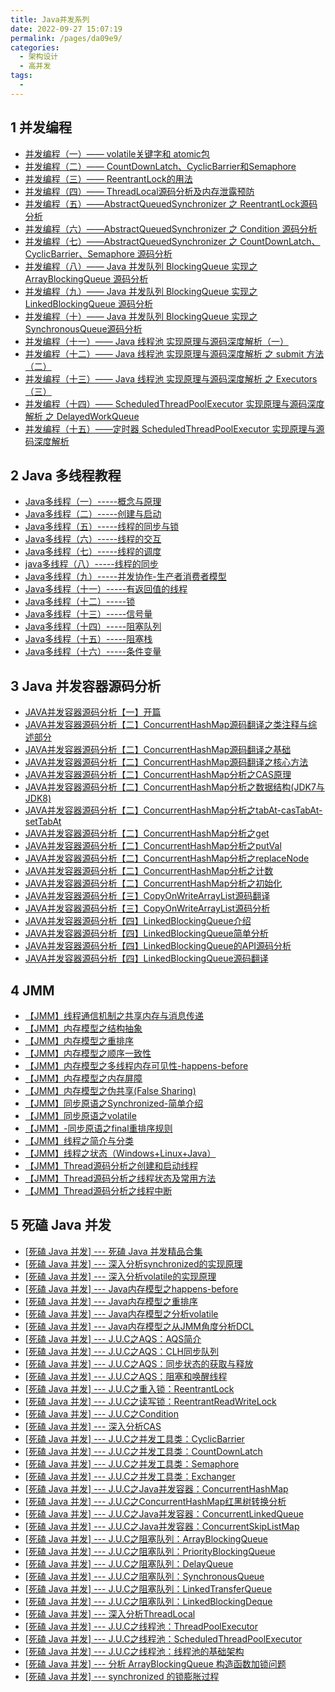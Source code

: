 ```yaml
---
title: Java并发系列
date: 2022-09-27 15:07:19
permalink: /pages/da09e9/
categories:
  - 架构设计
  - 高并发
tags:
  - 
---
```



## 1 并发编程

- [并发编程（一）—— volatile关键字和 atomic包](https://www.cmsblogs.com/article/1476741879)
- [并发编程（二）—— CountDownLatch、CyclicBarrier和Semaphore](https://www.cmsblogs.com/article/1483205597)
- [并发编程（三）—— ReentrantLock的用法](https://www.cmsblogs.com/article/4585930249)
- [并发编程（四）—— ThreadLocal源码分析及内存泄露预防](https://www.cmsblogs.com/article/7356492745)
- [并发编程（五）——AbstractQueuedSynchronizer 之 ReentrantLock源码分析](https://www.cmsblogs.com/article/1280548668)
- [并发编程（六）——AbstractQueuedSynchronizer 之 Condition 源码分析](https://www.cmsblogs.com/article/1548369157)
- [并发编程（七）——AbstractQueuedSynchronizer 之 CountDownLatch、CyclicBarrier、Semaphore 源码分析](https://www.cmsblogs.com/article/1785897206)
- [并发编程（八）—— Java 并发队列 BlockingQueue 实现之 ArrayBlockingQueue 源码分析](https://www.cmsblogs.com/article/1790513888)
- [并发编程（九）—— Java 并发队列 BlockingQueue 实现之 LinkedBlockingQueue 源码分析](https://www.cmsblogs.com/article/1813606741)
- [并发编程（十）—— Java 并发队列 BlockingQueue 实现之 SynchronousQueue源码分析](https://www.cmsblogs.com/article/1817300891)
- [并发编程（十一）—— Java 线程池 实现原理与源码深度解析（一）](https://www.cmsblogs.com/article/1847776063)
- [并发编程（十二）—— Java 线程池 实现原理与源码深度解析 之 submit 方法 （二）](https://www.cmsblogs.com/article/7376286786)
- [并发编程（十三）—— Java 线程池 实现原理与源码深度解析 之 Executors（三）](https://www.cmsblogs.com/article/7090033732)
- [并发编程（十四）—— ScheduledThreadPoolExecutor 实现原理与源码深度解析 之 DelayedWorkQueue](https://www.cmsblogs.com/article/1764366442)
- [并发编程（十五）——定时器 ScheduledThreadPoolExecutor 实现原理与源码深度解析](https://www.cmsblogs.com/article/1675707710)

## 2 Java 多线程教程

- [Java多线程（一）-----概念与原理](https://www.cmsblogs.com/article/1416630079458512896)
- [Java多线程（二）-----创建与启动](https://www.cmsblogs.com/article/1416630083711537152)
- [Java多线程（五）-----线程的同步与锁](https://www.cmsblogs.com/article/1416630087960367104)
- [Java多线程（六）-----线程的交互](https://www.cmsblogs.com/article/1416630092200808448)
- [Java多线程（七）-----线程的调度](https://www.cmsblogs.com/article/1416630096441249792)
- [java多线程（八）-----线程的同步](https://www.cmsblogs.com/article/1416630104947298304)
- [Java多线程（九）-----并发协作-生产者消费者模型](https://www.cmsblogs.com/article/1416630109204516864)
- [Java多线程（十一）-----有返回值的线程](https://www.cmsblogs.com/article/1416630113453346816)
- [Java多线程（十二）-----锁](https://www.cmsblogs.com/article/1416630117735731200)
- [Java多线程（十三）-----信号量](https://www.cmsblogs.com/article/1416630121980366848)
- [Java多线程（十四）-----阻塞队列](https://www.cmsblogs.com/article/1416630126216613888)
- [Java多线程（十五）-----阻塞栈](https://www.cmsblogs.com/article/1416630130452860928)
- [Java多线程（十六）-----条件变量](https://www.cmsblogs.com/article/1416630134689107968)

## 3 Java 并发容器源码分析

- [JAVA并发容器源码分析【一】开篇](https://www.cmsblogs.com/article/1423822604099260416)
- [JAVA并发容器源码分析【二】ConcurrentHashMap源码翻译之类注释与综述部分](https://www.cmsblogs.com/article/1416630393964204032)
- [JAVA并发容器源码分析【二】ConcurrentHashMap源码翻译之基础](https://www.cmsblogs.com/article/1416630398213033984)
- [JAVA并发容器源码分析【二】ConcurrentHashMap源码翻译之核心方法](https://www.cmsblogs.com/article/1416630402474446848)
- [JAVA并发容器源码分析【二】ConcurrentHashMap分析之CAS原理](https://www.cmsblogs.com/article/1416630406727471104)
- [JAVA并发容器源码分析【二】ConcurrentHashMap分析之数据结构(JDK7与JDK8)](https://www.cmsblogs.com/article/1416630410959523840)
- [JAVA并发容器源码分析【二】ConcurrentHashMap分析之tabAt-casTabAt-setTabAt](https://www.cmsblogs.com/article/1416630415199965184)
- [JAVA并发容器源码分析【二】ConcurrentHashMap分析之get](https://www.cmsblogs.com/article/1416630419427823616)
- [JAVA并发容器源码分析【二】ConcurrentHashMap分析之putVal](https://www.cmsblogs.com/article/1416630423664070656)
- [JAVA并发容器源码分析【二】ConcurrentHashMap分析之replaceNode](https://www.cmsblogs.com/article/1416630427900317696)
- [JAVA并发容器源码分析【二】ConcurrentHashMap分析之计数](https://www.cmsblogs.com/article/1416630432119787520)
- [JAVA并发容器源码分析【二】ConcurrentHashMap分析之初始化](https://www.cmsblogs.com/article/1416630436347645952)
- [JAVA并发容器源码分析【三】CopyOnWriteArrayList源码翻译](https://www.cmsblogs.com/article/1416630440588087296)
- [JAVA并发容器源码分析【三】CopyOnWriteArrayList源码分析](https://www.cmsblogs.com/article/1416630444845305856)
- [JAVA并发容器源码分析【四】LinkedBlockingQueue介绍](https://www.cmsblogs.com/article/1416630449077358592)
- [JAVA并发容器源码分析【四】LinkedBlockingQueue简单分析](https://www.cmsblogs.com/article/1416630453309411328)
- [JAVA并发容器源码分析【四】LinkedBlockingQueue的API源码分析](https://www.cmsblogs.com/article/1416630457562435584)
- [JAVA并发容器源码分析【四】LinkedBlockingQueue源码翻译](https://www.cmsblogs.com/article/1416630461807071232)

## 4 JMM

- [【JMM】线程通信机制之共享内存与消息传递](https://www.cmsblogs.com/article/1416630215848890368)
- [【JMM】内存模型之结构抽象](https://www.cmsblogs.com/article/1416630220080943104)
- [【JMM】内存模型之重排序](https://www.cmsblogs.com/article/1416630224321384448)
- [【JMM】内存模型之顺序一致性](https://www.cmsblogs.com/article/1416630228566020096)
- [【JMM】内存模型之多线程内存可见性-happens-before](https://www.cmsblogs.com/article/1416630232798072832)
- [【JMM】内存模型之内存屏障](https://www.cmsblogs.com/article/1416630237030125568)
- [【JMM】内存模型之伪共享(False Sharing)](https://www.cmsblogs.com/article/1416630241266372608)
- [【JMM】同步原语之Synchronized-简单介绍](https://www.cmsblogs.com/article/1416630245511008256)
- [【JMM】同步原语之volatile](https://www.cmsblogs.com/article/1416630249747255296)
- [【JMM】-同步原语之final重排序规则](https://www.cmsblogs.com/article/1416630253975113728)
- [【JMM】线程之简介与分类](https://www.cmsblogs.com/article/1416630258194583552)
- [【JMM】线程之状态（Windows+Linux+Java）](https://www.cmsblogs.com/article/1416630262443413504)
- [【JMM】Thread源码分析之创建和启动线程](https://www.cmsblogs.com/article/1416630266671271936)
- [【JMM】Thread源码分析之线程状态及常用方法](https://www.cmsblogs.com/article/1416630270911713280)
- [【JMM】Thread源码分析之线程中断](https://www.cmsblogs.com/article/1416630275147960320)

## 5 死磕 Java 并发

- [[死磕 Java 并发\] --- 死磕 Java 并发精品合集](https://www.cmsblogs.com/article/1391311158086078464)
- [[死磕 Java 并发\] --- 深入分析synchronized的实现原理](https://www.cmsblogs.com/article/1391297775492272128)
- [[死磕 Java 并发\] --- 深入分析volatile的实现原理](https://www.cmsblogs.com/article/1391297782668726272)
- [[死磕 Java 并发\] --- Java内存模型之happens-before](https://www.cmsblogs.com/article/1391297788905656320)
- [[死磕 Java 并发\] --- Java内存模型之重排序](https://www.cmsblogs.com/article/1391297793221595136)
- [[死磕 Java 并发\] --- Java内存模型之分析volatile](https://www.cmsblogs.com/article/1391297804252614656)
- [[死磕 Java 并发\] --- Java内存模型之从JMM角度分析DCL](https://www.cmsblogs.com/article/1391297811278073856)
- [[死磕 Java 并发\] --- J.U.C之AQS：AQS简介](https://www.cmsblogs.com/article/1391297814356692992)
- [[死磕 Java 并发\] --- J.U.C之AQS：CLH同步队列](https://www.cmsblogs.com/article/1391297829913366528)
- [[死磕 Java 并发\] --- J.U.C之AQS：同步状态的获取与释放](https://www.cmsblogs.com/article/1391297837127569408)
- [[死磕 Java 并发\] --- J.U.C之AQS：阻塞和唤醒线程](https://www.cmsblogs.com/article/1391297842710188032)
- [[死磕 Java 并发\] --- J.U.C之重入锁：ReentrantLock](https://www.cmsblogs.com/article/1391297847235842048)
- [[死磕 Java 并发\] --- J.U.C之读写锁：ReentrantReadWriteLock](https://www.cmsblogs.com/article/1391297853107867648)
- [[死磕 Java 并发\] --- J.U.C之Condition](https://www.cmsblogs.com/article/1391297860124938240)
- [[死磕 Java 并发\] --- 深入分析CAS](https://www.cmsblogs.com/article/1391297866286370816)
- [[死磕 Java 并发\] --- J.U.C之并发工具类：CyclicBarrier](https://www.cmsblogs.com/article/1391297871143374848)
- [[死磕 Java 并发\] --- J.U.C之并发工具类：CountDownLatch](https://www.cmsblogs.com/article/1391297877455802368)
- [[死磕 Java 并发\] --- J.U.C之并发工具类：Semaphore](https://www.cmsblogs.com/article/1391297883185221632)
- [[死磕 Java 并发\] --- J.U.C之并发工具类：Exchanger](https://www.cmsblogs.com/article/1391297888105140224)
- [[死磕 Java 并发\] --- J.U.C之Java并发容器：ConcurrentHashMap](https://www.cmsblogs.com/article/1391297896166592512)
- [[死磕 Java 并发\] --- J.U.C之ConcurrentHashMap红黑树转换分析](https://www.cmsblogs.com/article/1391297924817883136)
- [[死磕 Java 并发\] --- J.U.C之Java并发容器：ConcurrentLinkedQueue](https://www.cmsblogs.com/article/1391297934980681728)
- [[死磕 Java 并发\] --- J.U.C之Java并发容器：ConcurrentSkipListMap](https://www.cmsblogs.com/article/1391297944325591040)
- [[死磕 Java 并发\] --- J.U.C之阻塞队列：ArrayBlockingQueue](https://www.cmsblogs.com/article/1391297947458736128)
- [[死磕 Java 并发\] --- J.U.C之阻塞队列：PriorityBlockingQueue](https://www.cmsblogs.com/article/1391297961245413376)
- [[死磕 Java 并发\] --- J.U.C之阻塞队列：DelayQueue](https://www.cmsblogs.com/article/1391297966760923136)
- [[死磕 Java 并发\] --- J.U.C之阻塞队列：SynchronousQueue](https://www.cmsblogs.com/article/1391297982602809344)
- [[死磕 Java 并发\] --- J.U.C之阻塞队列：LinkedTransferQueue](https://www.cmsblogs.com/article/1391297987782774784)
- [[死磕 Java 并发\] --- J.U.C之阻塞队列：LinkedBlockingDeque](https://www.cmsblogs.com/article/1391297993491222528)
- [[死磕 Java 并发\] --- 深入分析ThreadLocal](https://www.cmsblogs.com/article/1391298010536873984)
- [[死磕 Java 并发\] --- J.U.C之线程池：ThreadPoolExecutor](https://www.cmsblogs.com/article/1391298033492299776)
- [[死磕 Java 并发\] --- J.U.C之线程池：ScheduledThreadPoolExecutor](https://www.cmsblogs.com/article/1391298038772928512)
- [[死磕 Java 并发\] --- J.U.C之线程池：线程池的基础架构](https://www.cmsblogs.com/article/1391310668996677632)
- [[死磕 Java 并发\] --- 分析 ArrayBlockingQueue 构造函数加锁问题](https://www.cmsblogs.com/article/1391310947527823360)
- [[死磕 Java 并发\] --- synchronized 的锁膨胀过程](https://www.cmsblogs.com/article/1391311068231503872)